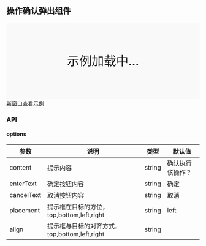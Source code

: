 ## 操作确认弹出组件

<div style="position:relative" id="mx_1">
    <iframe src="https://thx.github.io/magix-gallery/?#!/mx-popconfirm/index?inline=true&id=mx_1" frameborder="no" style="width:100%;height:200px;" scrolling="no"></iframe>
    <div style="position:absolute;width:100%;height:200px;background-color:#f9f9f9;text-align:center;line-height:200px;font-size:32px;top:0;right:0;left:0;bottom:0">示例加载中...</div>
</div>
<a href="https://thx.github.io/magix-gallery/#!/mx-popconfirm/index" target="_blank">新窗口查看示例</a>

### API

#### options
| 参数 | 说明 | 类型 | 默认值 |
| -------- | -------- | -------- | -------- |
| content    | 提示内容 | string | 确认执行该操作？ |
| enterText     | 确定按钮内容 | string | 确定  |
| cancelText     | 取消按钮内容 | string | 取消  |
| placement | 提示框在目标的方位，top,bottom,left,right | string | left |
| align | 提示框与目标的对齐方式，top,bottom,left,right | string | &nbsp; |


